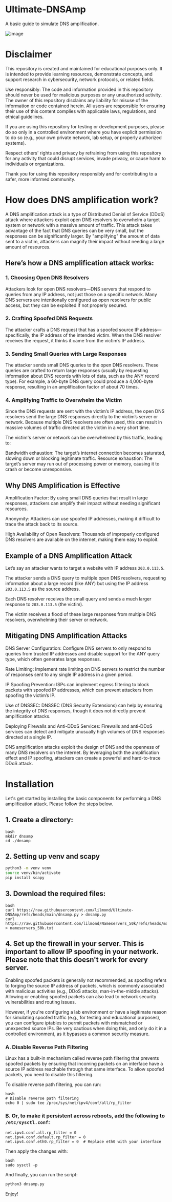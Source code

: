 # Ultimate-DNSAmp
A basic guide to simulate DNS amplification.

![image](https://github.com/user-attachments/assets/e84574cb-f96e-4813-96ce-e6b5cc892e11)

# Disclaimer

This repository is created and maintained for educational purposes only. It is intended to provide learning resources, demonstrate concepts, and support research in cybersecurity, network protocols, or related fields.

Use responsibly: The code and information provided in this repository should never be used for malicious purposes or any unauthorized activity. The owner of this repository disclaims any liability for misuse of the information or code contained herein. All users are responsible for ensuring their use of this content complies with applicable laws, regulations, and ethical guidelines.

If you are using this repository for testing or development purposes, please do so only in a controlled environment where you have explicit permission to do so (e.g., your own private network, lab setup, or properly authorized systems).

Respect others' rights and privacy by refraining from using this repository for any activity that could disrupt services, invade privacy, or cause harm to individuals or organizations.

Thank you for using this repository responsibly and for contributing to a safer, more informed community.

# How does DNS amplification work?

A DNS amplification attack is a type of Distributed Denial of Service (DDoS) attack where attackers exploit open DNS resolvers to overwhelm a target system or network with a massive amount of traffic. This attack takes advantage of the fact that DNS queries can be very small, but the responses can be significantly larger. By "amplifying" the amount of data sent to a victim, attackers can magnify their impact without needing a large amount of resources.

## Here’s how a DNS amplification attack works:

### 1. Choosing Open DNS Resolvers

Attackers look for open DNS resolvers—DNS servers that respond to queries from any IP address, not just those on a specific network. Many DNS servers are intentionally configured as open resolvers for public access, but they can be exploited if not properly secured.

### 2. Crafting Spoofed DNS Requests

The attacker crafts a DNS request that has a spoofed source IP address—specifically, the IP address of the intended victim. When the DNS resolver receives the request, it thinks it came from the victim’s IP address.

### 3. Sending Small Queries with Large Responses

The attacker sends small DNS queries to the open DNS resolvers. These queries are crafted to return large responses (usually by requesting information about DNS records with lots of data, such as the ANY record type). For example, a 60-byte DNS query could produce a 4,000-byte response, resulting in an amplification factor of about 70 times.

### 4. Amplifying Traffic to Overwhelm the Victim

Since the DNS requests are sent with the victim’s IP address, the open DNS resolvers send the large DNS responses directly to the victim’s server or network. Because multiple DNS resolvers are often used, this can result in massive volumes of traffic directed at the victim in a very short time.

The victim's server or network can be overwhelmed by this traffic, leading to:

Bandwidth exhaustion: The target’s internet connection becomes saturated, slowing down or blocking legitimate traffic.
Resource exhaustion: The target’s server may run out of processing power or memory, causing it to crash or become unresponsive.

## Why DNS Amplification is Effective

Amplification Factor: By using small DNS queries that result in large responses, attackers can amplify their impact without needing significant resources.

Anonymity: Attackers can use spoofed IP addresses, making it difficult to trace the attack back to its source.

High Availability of Open Resolvers: Thousands of improperly configured DNS resolvers are available on the internet, making them easy to exploit.

## Example of a DNS Amplification Attack

Let’s say an attacker wants to target a website with IP address `203.0.113.5`.

The attacker sends a DNS query to multiple open DNS resolvers, requesting information about a large record (like ANY) but using the IP address `203.0.113.5` as the source address.

Each DNS resolver receives the small query and sends a much larger response to `203.0.113.5` (the victim).

The victim receives a flood of these large responses from multiple DNS resolvers, overwhelming their server or network.

## Mitigating DNS Amplification Attacks

DNS Server Configuration: Configure DNS servers to only respond to queries from trusted IP addresses and disable support for the ANY query type, which often generates large responses.

Rate Limiting: Implement rate limiting on DNS servers to restrict the number of responses sent to any single IP address in a given period.

IP Spoofing Prevention: ISPs can implement egress filtering to block packets with spoofed IP addresses, which can prevent attackers from spoofing the victim’s IP.

Use of DNSSEC: DNSSEC (DNS Security Extensions) can help by ensuring the integrity of DNS responses, though it does not directly prevent amplification attacks.

Deploying Firewalls and Anti-DDoS Services: Firewalls and anti-DDoS services can detect and mitigate unusually high volumes of DNS responses directed at a single IP.

DNS amplification attacks exploit the design of DNS and the openness of many DNS resolvers on the internet. By leveraging both the amplification effect and IP spoofing, attackers can create a powerful and hard-to-trace DDoS attack.

# Installation

Let's get started by installing the basic components for performing a DNS amplification attack. Please follow the steps below.

## 1. Create a directory:
```
bash
mkdir dnsamp
cd ./dnsamp
```

## 2. Setting up venv and scapy
```bash
python3 -m venv venv
source venv/bin/activate
pip install scapy
```

## 3. Download the required files:
```
bash
curl https://raw.githubusercontent.com/lilmond/Ultimate-DNSAmp/refs/heads/main/dnsamp.py > dnsamp.py
curl https://raw.githubusercontent.com/lilmond/Nameservers_50k/refs/heads/main/nameservers_50k.txt > nameservers_50k.txt
```

## 4. Set up the firewall in your server. This is important to allow IP spoofing in your network. Please note that this doesn't work for every server.

Enabling spoofed packets is generally not recommended, as spoofing refers to forging the source IP address of packets, which is commonly associated with malicious activities (e.g., DDoS attacks, man-in-the-middle attacks). Allowing or enabling spoofed packets can also lead to network security vulnerabilities and routing issues.

However, if you're configuring a lab environment or have a legitimate reason for simulating spoofed traffic (e.g., for testing and educational purposes), you can configure iptables to permit packets with mismatched or unexpected source IPs. Be very cautious when doing this, and only do it in a controlled environment, as it bypasses a common security measure.

### A. Disable Reverse Path Filtering

Linux has a built-in mechanism called reverse path filtering that prevents spoofed packets by ensuring that incoming packets on an interface have a source IP address reachable through that same interface. To allow spoofed packets, you need to disable this filtering.

To disable reverse path filtering, you can run:
```
bash
# Disable reverse path filtering
echo 0 | sudo tee /proc/sys/net/ipv4/conf/all/rp_filter
```

### B. Or, to make it persistent across reboots, add the following to `/etc/sysctl.conf`:

```
net.ipv4.conf.all.rp_filter = 0
net.ipv4.conf.default.rp_filter = 0
net.ipv4.conf.eth0.rp_filter = 0  # Replace eth0 with your interface
```

Then apply the changes with:

```
bash
sudo sysctl -p
```

And finally, you can run the script:
```bash
python3 dnsamp.py
```

Enjoy!
